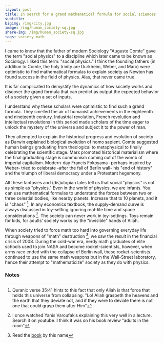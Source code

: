 ```yaml
---
layout: post
title: In search for a grand mathematical formula for social sciences
subtitle: 
bigimg: /img/city.jpg
image: /img/human_society-sq.jpg
share-img: /img/human_society-sq.jpg
tags: society math
---
```


I came to know that the father of modern Sociology "Auguste Comte" gave the term "social physics" to a discipline which later came to be known as Sociology. I liked this term: "social physics." I think the founding fathers (in addition to Comte, the holy trinity are Durkheim, Weber, and Marx) were optimistic to find mathematical formulas to explain society as Newton has found success in the field of physics. Alas, that never came true. 

It is far complicated to demystify the dynamics of how society works and discover the grand formula that can predict as output the expected behavior of a society given a set of inputs. 

I understand why these scholars were optimistic to find such a grand formula. They smelled the air of humanist achievements in the eighteenth and nineteenth century. Industrial revolution, French revolution and intellectual revolutions in this period made scholars of the time eager to unlock the mystery of the universe and subject it to the power of man. 

They attempted to explain the historical progress and evolution of society as Darwin explained biological evolution of homo sapient. Comte suggested human beings graduating from theological to metaphysical to finally celebrating the scientific stage. Marx promoted historical materialism where the final graduating stage is communism coming out of the womb of imperial capitalism. Modern-day Francis Fokoyama -perhaps inspired by Weber- tried to celebrate -after the fall of Berlin wall- his "end of history" and the triumph of liberal democracy under a Protestant hegemony. 

All these fantasies and (dis)utopian tales tell us that social "physics" is not as simple as "physics." Even in the world of physics, we are infants. You can use mathematical formulas to understand the forces between two or three celestial bodies, like nearby planets. Increase that to 10 planets, and it is "chaos" [^1]. In any economics textbook, the supply-demand curve is always discussed in toy-setting ignoring real-life time and space considerations [^2]. The society can never work in toy-settings. Toys remain for kids, for adults' society works by the "invisible" hands of Allah. 

When society tried to force math too hard into governing everyday life through weapons of "math" destruction [^3], we saw the result in the financial crisis of 2008. During the cold-war era, nerdy math graduates of elite schools used to join NASA and become rocket-scientists, however, when arms race ended with the collapse of Berlin wall, these rocket-scientists continued to use the same math weapons but in the Wall-Street laboratory, hence their attempt to "mathematicize" society as they do with physics. 

### Notes

[^1]: Quranic verse 35:41 hints to this fact that only Allah is that force that holds this universe from collapsing. "Lo! Allah graspeth the heavens and the earth that they deviate not, and if they were to deviate there is not one that could grasp them after Him"

[^2]: I once watched Yanis Varoufakis explaining this very well in a lecture. Search it on youtube. I think it was on his book review "adults in the room"

[^3]: Read the [book](https://www.amazon.com/Weapons-Math-Destruction-Increases-Inequality/dp/0553418815) by this name